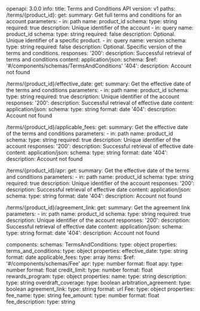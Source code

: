 openapi: 3.0.0
info:
  title: Terms and Conditions API
  version: v1
paths:
  /terms/{product_id}:
    get:
      summary: Get full terms and conditions for an account
      parameters:
        - in: path
          name: product_id
          schema:
            type: string
          required: true
          description: Unique identifier of the account
        - in: query
          name: product_id
          schema:
            type: string
          required: false
          description: Optional. Unique identifier of a specific product.
        - in: query
          name: version
          schema:
            type: string
          required: false
          description: Optional. Specific version of the terms and conditions.
      responses:
        '200':
          description: Successful retrieval of terms and conditions
          content:
            application/json:
              schema:
                $ref: '#/components/schemas/TermsAndConditions'
        '404':
          description: Account not found

  /terms/{product_id}/effective_date:
    get:
      summary: Get the effective date of the terms and conditions
      parameters:
        - in: path
          name: product_id
          schema:
            type: string
          required: true
          description: Unique identifier of the account
      responses:
        '200':
          description: Successful retrieval of effective date
          content:
            application/json:
              schema:
                type: string
                format: date
        '404':
          description: Account not found

  /terms/{product_id}/applicable_fees:
    get:
      summary: Get the effective date of the terms and conditions
      parameters:
        - in: path
          name: product_id
          schema:
            type: string
          required: true
          description: Unique identifier of the account
      responses:
        '200':
          description: Successful retrieval of effective date
          content:
            application/json:
              schema:
                type: string
                format: date
        '404':
          description: Account not found
          
  /terms/{product_id}/apr:
      get:
        summary: Get the effective date of the terms and conditions
        parameters:
          - in: path
            name: product_id
            schema:
              type: string
            required: true
            description: Unique identifier of the account
        responses:
          '200':
            description: Successful retrieval of effective date
            content:
              application/json:
                schema:
                  type: string
                  format: date
          '404':
            description: Account not found
            
  /terms/{product_id}/agreement_link:
      get:
        summary: Get the agreement link
        parameters:
          - in: path
            name: product_id
            schema:
              type: string
            required: true
            description: Unique identifier of the account
        responses:
          '200':
            description: Successful retrieval of effective date
            content:
              application/json:
                schema:
                  type: string
                  format: date
          '404':
            description: Account not found

components:
  schemas:
    TermsAndConditions:
      type: object
      properties:
        terms_and_conditions:
          type: object
          properties:
            effective_date:
              type: string
              format: date
            applicable_fees:
              type: array
              items:
                $ref: '#/components/schemas/Fee'
            apr:
              type: number
              format: float
            apy:
              type: number
              format: float
            credit_limit:
              type: number
              format: float
            rewards_program:
              type: object
              properties:
                name:
                  type: string
                description:
                  type: string
            overdraft_coverage:
              type: boolean
            arbitration_agreement:
              type: boolean
            agreement_link:
              type: string
              format: url
    Fee:
      type: object
      properties:
        fee_name:
          type: string
        fee_amount:
          type: number
          format: float
        fee_description:
          type: string
